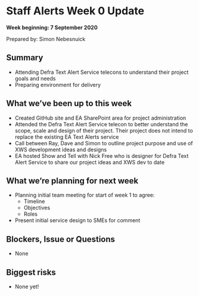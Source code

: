 # Staff Alerts Week 0 Update
**Week beginning: 7 September 2020** 

Prepared by: Simon Nebesnuick

## Summary

* Attending Defra Text Alert Service telecons to understand their project goals and needs
* Preparing environment for delivery

## What we’ve been up to this week

* Created GitHub site and EA SharePoint area for project administration
 * Attended the Defra Text Alert Service telecon to better understand the scope, scale and design of their project. Their project does not intend to replace the existing EA Text Alerts service
* Call between Ray, Dave and Simon to outline project purpose and use of XWS development ideas and designs
* EA hosted Show and Tell with Nick Free who is designer for  Defra Text Alert Service to share our project ideas and XWS dev to date

## What we’re planning for next week
* Planning initial team meeting for start of week 1 to agree:
  * Timeline
  * Objectives
  * Roles
* Present initial service design to SMEs for comment

## Blockers, Issue or Questions

* None


## Biggest risks

* None yet!
